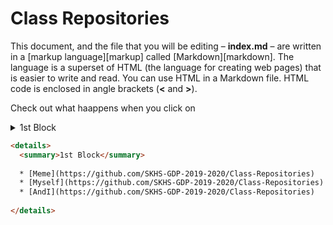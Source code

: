 # Class Repositories

This document, and the file that you will be editing – **index.md** – are written in a [markup language][markup] called [Markdown][markdown]. The language is a superset of HTML (the language for creating web pages) that is easier to write and read. You can use HTML in a Markdown file. HTML code is enclosed in angle brackets (**&lt;** and **&gt;**).

Check out what haappens when you click on 

<details>
  <summary>1st Block</summary>
  
  * [Meme](https://github.com/SKHS-GDP-2019-2020/Class-Repositories)
  * [Myself](https://github.com/SKHS-GDP-2019-2020/Class-Repositories)
  * [AndI](https://github.com/SKHS-GDP-2019-2020/Class-Repositories)
  
</details>

```html
<details>
  <summary>1st Block</summary>
  
  * [Meme](https://github.com/SKHS-GDP-2019-2020/Class-Repositories)
  * [Myself](https://github.com/SKHS-GDP-2019-2020/Class-Repositories)
  * [AndI](https://github.com/SKHS-GDP-2019-2020/Class-Repositories)
  
</details>
```
